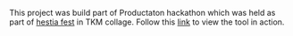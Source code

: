 This project was build part of Productaton hackathon which was held as part of [hestia fest](https://www.hestiatkmce.in/) in TKM collage. Follow this [link](https://youtu.be/F1gq7nTBuBU) to view the tool in action.  
